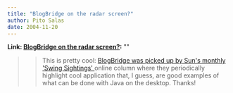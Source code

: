 ```yaml
---
title: "BlogBridge on the radar screen?"
author: Pito Salas
date: 2004-11-20
---
```


**Link: [BlogBridge on the radar screen?](None):** ""


>>

>> This is pretty cool: [BlogBridge was picked up by Sun's monthly 'Swing
Sightings' ](<http://java.sun.com/products/jfc/tsc/sightings/S21.html>)online
column where they periodically highlight cool application that, I guess, are
good examples of what can be done with Java on the desktop. Thanks!


